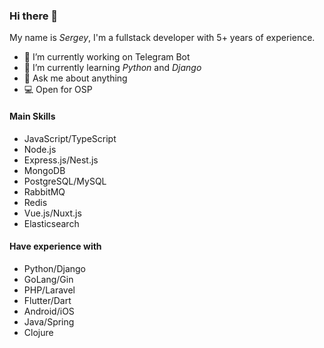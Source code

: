 ### Hi there 👋

My name is _Sergey_, I'm a fullstack developer with 5+ years of experience.

- 🔭 I’m currently working on Telegram Bot
- 🌱 I’m currently learning _Python_ and _Django_
- 💬 Ask me about anything
- 💻 Open for OSP

#### Main Skills

- JavaScript/TypeScript
- Node.js
- Express.js/Nest.js
- MongoDB
- PostgreSQL/MySQL
- RabbitMQ
- Redis
- Vue.js/Nuxt.js
- Elasticsearch

#### Have experience with

- Python/Django
- GoLang/Gin
- PHP/Laravel
- Flutter/Dart
- Android/iOS
- Java/Spring
- Clojure
